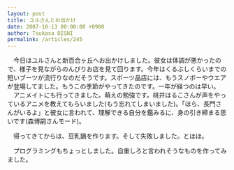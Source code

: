 ```yaml
---
layout: post
title: ユルさんとお出かけ
date: 2007-10-13 00:00:00 +0900
author: Tsukasa OISHI
permalink: /articles/245
---
```



　今日はユルさんと新百合ヶ丘へお出かけしました。彼女は体調が悪かったので、様子を見ながらのんびりお店を見て回ります。今年はくるぶしくらいまでの短いブーツが流行りなのだそうです。スポーツ品店には、もうスノボーやウエアが登場してました。もうこの季節がやってきたのです。一年が経つのは早い。  
　アニメイトにも行ってきました。萌えの勉強です。桃井はるこさんが声をやっているアニメを教えてもらいました(もう忘れてしまいました)。「ほら、長門さんがいるよ」と彼女に言われて、理解できる自分を鑑みるに、身の引き締まる思いです(森博嗣さんモード)。  

　帰ってきてからは、豆乳鍋を作ります。そして失敗しました。とほほ。  

　プログラミングもちょっとしました。自重しろと言われそうなものを作ってみました。  

